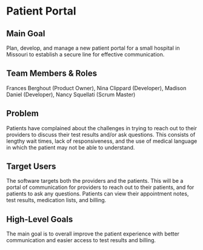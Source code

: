 # Patient Portal

## Main Goal

Plan, develop, and manage a new patient portal for a small hospital in Missouri to establish a secure line for effective communication. 

## Team Members & Roles

Frances Berghout (Product Owner), Nina Clippard (Developer), Madison Daniel (Developer), Nancy Squellati (Scrum Master)

## Problem

Patients have complained about the challenges in trying to reach out to their providers to discuss their test results and/or ask questions. This consists of lengthy wait times, lack of responsiveness, and the use of medical language in which the patient may not be able to understand. 

## Target Users

The software targets both the providers and the patients. This will be a portal of communication for providers to reach out to their patients, and for patients to ask any questions. Patients can view their appointment notes, test results, medication lists, and billing. 

## High-Level Goals

The main goal is to overall improve the patient experience with better communication and easier access to test results and billing. 
